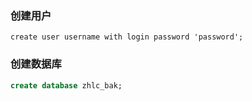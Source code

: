 ### 创建用户

```
create user username with login password 'password';
```

### 创建数据库

```SQL
create database zhlc_bak;
```



